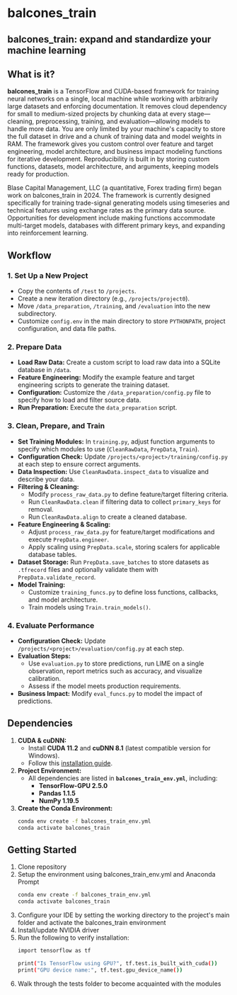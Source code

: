 # balcones_train
## **balcones_train:** expand and standardize your machine learning

## What is it?
**balcones_train** is a TensorFlow and CUDA-based framework for training neural networks on a single, local machine while working with arbitrarily large datasets and enforcing documentation. It removes cloud dependency for small to medium-sized projects by chunking data at every stage—cleaning, preprocessing, training, and evaluation—allowing models to handle more data. You are only limited by your machine's capacity to store the full dataset in drive and a chunk of training data and model weights in RAM. The framework gives you custom control over feature and target engineering, model architecture, and business impact modeling functions for iterative development. Reproducibility is built in by storing custom functions, datasets, model architecture, and arguments, keeping models ready for production. 

Blase Capital Management, LLC (a quantitative, Forex trading firm) began work on balcones_train in 2024. The framework is currently designed specifically for training trade-signal generating models using timeseries and technical features using exchange rates as the primary data source. Opportunities for development include making functions accommodate multi-target models, databases with different primary keys, and expanding into reinforcement learning.

## Workflow
### 1. Set Up a New Project
- Copy the contents of `/test` to `/projects`.
- Create a new iteration directory (e.g., `/projects/project0`).
- Move `/data_preparation`, `/training`, and `/evaluation` into the new subdirectory.
- Customize `config.env` in the main directory to store `PYTHONPATH`, project configuration, and data file paths.

### 2. Prepare Data
- **Load Raw Data:** Create a custom script to load raw data into a SQLite database in `/data`.
- **Feature Engineering:** Modify the example feature and target engineering scripts to generate the training dataset.
- **Configuration:** Customize the `/data_preparation/config.py` file to specify how to load and filter source data.
- **Run Preparation:** Execute the `data_preparation` script.

### 3. Clean, Prepare, and Train
- **Set Training Modules:** In `training.py`, adjust function arguments to specify which modules to use (`CleanRawData`, `PrepData`, `Train`).
- **Configuration Check:** Update `/projects/<project>/training/config.py` at each step to ensure correct arguments.
- **Data Inspection:** Use `CleanRawData.inspect_data` to visualize and describe your data.
- **Filtering & Cleaning:**
  - Modify `process_raw_data.py` to define feature/target filtering criteria.
  - Run `CleanRawData.clean` if filtering data to collect `primary_keys` for removal.
  - Run `CleanRawData.align` to create a cleaned database.
- **Feature Engineering & Scaling:**
  - Adjust `process_raw_data.py` for feature/target modifications and execute `PrepData.engineer`.
  - Apply scaling using `PrepData.scale`, storing scalers for applicable database tables.
- **Dataset Storage:** Run `PrepData.save_batches` to store datasets as `.tfrecord` files and optionally validate them with `PrepData.validate_record`.
- **Model Training:**  
  - Customize `training_funcs.py` to define loss functions, callbacks, and model architecture.  
  - Train models using `Train.train_models()`.

### 4. Evaluate Performance
- **Configuration Check:** Update `/projects/<project>/evaluation/config.py` at each step.
- **Evaluation Steps:**  
  - Use `evaluation.py` to store predictions, run LIME on a single observation, report metrics such as accuracy, and visualize calibration.  
  - Assess if the model meets production requirements.  
- **Business Impact:** Modify `eval_funcs.py` to model the impact of predictions.

## Dependencies
1. **CUDA & cuDNN:**  
   - Install **CUDA 11.2** and **cuDNN 8.1** (latest compatible version for Windows).  
   - Follow this [installation guide](https://youtu.be/hHWkvEcDBO0?si=3xxz4VfhOVcnri8E).  
2. **Project Environment:**  
   - All dependencies are listed in **`balcones_train_env.yml`**, including:  
     - **TensorFlow-GPU 2.5.0**  
     - **Pandas 1.1.5**  
     - **NumPy 1.19.5**  
3. **Create the Conda Environment:**  
   ```sh
   conda env create -f balcones_train_env.yml
   conda activate balcones_train
   ```

## Getting Started
1. Clone repository
2. Setup the environment using balcones_train_env.yml and Anaconda Prompt
   ```sh
   conda env create -f balcones_train_env.yml
   conda activate balcones_train
   ```
3. Configure your IDE by setting the working directory to the project's main folder and activate the balcones_train environment
4. Install/update NVIDIA driver
5. Run the following to verify installation:
   ```sh
   import tensorflow as tf

   print("Is TensorFlow using GPU?", tf.test.is_built_with_cuda())
   print("GPU device name:", tf.test.gpu_device_name())
   ```
6. Walk through the tests folder to become acquainted with the modules

